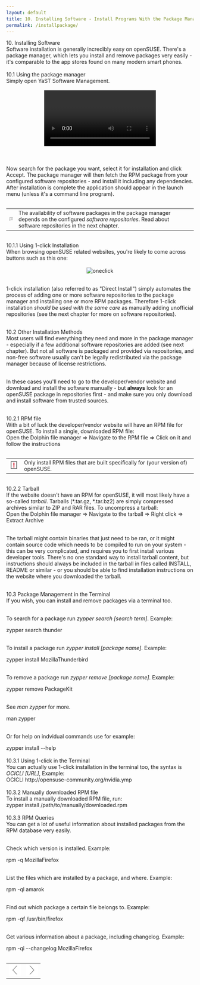 ```yaml
---
layout: default
title: 10. Installing Software - Install Programs With the Package Manager
permalink: /installpackage/
---
```


<div class="os1">10. Installing Software</div>
Software installation is generally incredibly easy on openSUSE. There's a package manager, which lets you install and remove packages very easily - it's comparable to the app stores found on many modern smart phones.<br /><br />


<div class="os2">10.1 Using the package manager</div>
Simply open YaST Software Management.<br /><br />


<center><video src="video/installpackage114.ogv" controls>  

<center><a href="images/screenshots/sw-single.png" rel="thumbnail"><img src="images/screenshots/sw-singleb.png" alt="sw-single" class="pic" /></a></center><br />

<b>Your web browser does not support the HTML5 video element and/or Ogg Theora format.<br />
Try Firefox, Konqueror or Opera.</b><br /><br />

<a href="video/installpackage-full.ogv">Download video for local viewing (3.0 MB)</a>
</video></center>  <br /><br />


Now search for the package you want, select it for installation and click Accept. The package manager will then fetch the RPM package from your configured software repositories - and install it including any dependencies. After installation is complete the application should appear in the launch menu (unless it's a command line program).<br /><br />


<div class="tip">
<table>
<tbody>
<tr>
<td><img src="images/pics/tip.png" alt="tip" /></td>
<td>The availability of software packages in the package manager depends on the configured <i>software repositories</i>. Read about software repositories in the next chapter.</td>
</tr>
</tbody>
</table>
</div><br />


<div class="os3">10.1.1 Using 1-click Installation</div>
When browsing openSUSE related websites, you're likely to come across buttons such as this one:<br /><br />


<center><img class="pic" alt="oneclick" src="images/pics/oneclick.png" /></center><br />


1-click installation (also referred to as "Direct Install") simply automates the process of adding one or more software repositories to the package manager and installing one or more RPM packages. Therefore 1-click installation <i>should be used with the same care</i> as manually adding unofficial repositories (see the next chapter for more on software repositories).<br/><br />


<div class="os2">10.2 Other Installation Methods</div>
Most users will find everything they need and more in the package manager - especially if a few additional software repositories are added (see next chapter). But not all software is packaged and provided via repositories, and non-free software usually can't be legally redistributed via the package manager because of license restrictions.<br /><br /> 

In these cases you'll need to go to the developer/vendor website and download and install the software manually - but <b>always</b> look for an openSUSE package in repositories first - and make sure you only download and install software from trusted sources.<br /><br />

<div class="os3">10.2.1 RPM file</div>
With a bit of luck the developer/vendor website will have an RPM file for openSUSE. To install a single, downloaded RPM file:
<div class="sti">Open the Dolphin file manager =&gt; Navigate to the RPM file =&gt; Click on it and follow the instructions</div><br />

<div class="obs">
<table>
<tbody>
<tr>
<td><img src="images/pics/obs.png" alt="obs" /></td>
<td>Only install RPM files that are built specifically for (your version of) openSUSE.</td>
</tr>
</tbody>
</table>
</div><br />

<div class="os3">10.2.2 Tarball</div>
If the website doesn't have an RPM for openSUSE, it will most likely have a so-called <i>tarball</i>. Tarballs (*.tar.gz, *.tar.bz2) are simply compressed archives similar to ZIP and RAR files. To uncompress a tarball:
<div class="sti">Open the Dolphin file manager =&gt; Navigate to the tarball =&gt; Right click =&gt; Extract Archive</div><br />

The tarball might contain binaries that just need to be ran, or it might contain source code which needs to be compiled to run on your system - this can be very complicated, and requires you to first install various developer tools. There's no one standard way to install tarball content, but instructions should always be included in the tarball in files called INSTALL, README or similar - or you should be able to find installation instructions on the website where you downloaded the tarball.<br /><br />


<div class="os2">10.3 Package Management in the Terminal</div>
If you wish, you can install and remove packages via a terminal too.<br /><br />

To search for a package run <i>zypper search [search term]</i>. Example:
<div class="cl">zypper search thunder</div><br />

To install a package run <i>zypper install [package name]</i>. Example:
<div class="clroot">zypper install MozillaThunderbird</div><br />

To remove a package run <i>zypper remove [package name]</i>. Example:
<div class="clroot">zypper remove PackageKit</div><br />

See <i>man zypper</i> for more.
<div class="cl">man zypper</div><br />

Or for help on indvidual commands use for example:
<div class="cl">zypper install --help</div><br />


<div class="os3">10.3.1 Using 1-click in the Terminal</div>
You can actually use 1-click installation in the terminal too, the syntax is <i>OCICLI [URL]</i>, Example:
<div class="clroot">OCICLI http://opensuse-community.org/nvidia.ymp</div><br />


<div class="os3">10.3.2 Manually downloaded RPM file</div>
To install a manually downloaded RPM file, run:
<div class="clroot">zypper install /path/to/manually/downloaded.rpm</div><br />


<div class="os3">10.3.3 RPM Queries</div>
You can get a lot of useful information about installed packages from the RPM database very easily.<br /><br />

Check which version is installed. Example:
<div class="cl">rpm -q MozillaFirefox</div><br />

List the files which are installed by a package, and where. Example:
<div class="cl">rpm -ql amarok</div><br />

Find out which package a certain file belongs to. Example:
<div class="cl">rpm -qf /usr/bin/firefox</div><br />

Get various information about a package, including changelog. Example:
<div class="cl">rpm -qi --changelog MozillaFirefox</div><br />




<table style="text-align: left; width: 100%;" border="0" cellpadding="2" cellspacing="2">
	<tbody>
	<tr>
		<td style="width: 50%;"><div style="text-align: center;"><a href="yast.php"><img class="pic" style="width: 32px; height: 32px;" alt="prev" src="images/pics/prev.png" /></a></div></td>
		<td style="width: 50%;"><div style="text-align: center;"><a href="repositories.php"><img class="pic" style="width: 32px; height: 32px;" alt="next" src="images/pics/next.png" /></a></div></td>
	</tr>
</tbody>
</table>
